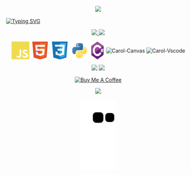 <div align="center"> 
<img src="https://user-images.githubusercontent.com/89542446/182030249-d4967ccc-c2b6-4ef4-ab55-fdab76cf6d21.gif" height="230em" />
</div>

[![Typing SVG](https://readme-typing-svg.herokuapp.com/?color=00bfbf&size=35&center=true&vCenter=true&width=1050&lines=a+long+time+ago+in+a+galaxy+far+far+away✨;+My+name's+Caroline;Software+Engineering+Student👩🏻‍💻;Welcome!😊;+and+enjoy+a+long+and+prosperous+life🖖🏻;Always🦉🧹)](https://git.io/typing-svg)

<div align="center">
  <a href="https://github.com/CarolFenixBr">
    <img height="180em" src="https://github-readme-stats.vercel.app/api?username=CarolFenixBr&count_private=true&include_all_commits=true&show_icons=true&theme=gotham&hide_border=false&show_owner=true"/>
    <img height="180em" src="https://github-readme-stats.vercel.app/api/top-langs/?username=CarolFenixBr&theme=gotham&hide_border=false&&layout=compact"/>
  </a>
</div>

</div>
<p>

<div align="center">
  <img align="center" alt="Carol-Js" height="50"  src="https://raw.githubusercontent.com/devicons/devicon/master/icons/javascript/javascript-plain.svg"target="_blank">
  <img align="center" alt="Carol-HTML" height="50"  src="https://raw.githubusercontent.com/devicons/devicon/master/icons/html5/html5-original.svg"target="_blank">
  <img align="center" alt="Carol-CSS" height="50" src="https://raw.githubusercontent.com/devicons/devicon/master/icons/css3/css3-original.svg"target="_blank">
  <img align="center" alt="Carol-Python" height="50"src="https://raw.githubusercontent.com/devicons/devicon/master/icons/python/python-original.svg"target="_blank">
   <img align="center" alt="Carol-Csharp" height="50" width="40" src="https://raw.githubusercontent.com/devicons/devicon/master/icons/csharp/csharp-original.svg"target="_blank">
  <img align="center" alt="Carol-Canvas" height="50" width="40" src="https://cdn.jsdelivr.net/gh/devicons/devicon/icons/canva/canva-original.svg" target="_blank"/>
  <img align="center" alt="Carol-Vscode" height="50" width="40" src="https://cdn.jsdelivr.net/gh/devicons/devicon/icons/vscode/vscode-original.svg" target="_blank"/>
</div>
<p>  
  </a>
</div>
  
<div>
<p>
<div align="center">
  <a href = "mailto:carolinevsc09@gmail.com"><img src="https://img.shields.io/badge/-Gmail-%23333?style=for-the-badge&logo=gmail&logoColor=white" target="_blank"></a>
  <a href="https://www.linkedin.com/in/carolinevsc" target="_blank"><img src="https://img.shields.io/badge/-LinkedIn-%230077B5?style=for-the-badge&logo=linkedin&logoColor=white" target="_blank">
  </p>
  
  <p align="center">
  <a href="https://www.buymeacoffee.com/CarolFenixBr" target="_blank"><img src="https://cdn.buymeacoffee.com/buttons/v2/default-yellow.png" alt="Buy Me A Coffee" height="60px" width="217px" target="_blank" ></a>
</p>
  <div align="center">
<img src="https://media.giphy.com/media/RbDKaczqWovIugyJmW/giphy.gif" width="480"target="_blank"/>
</div>
  
  ![Snake animation](https://github.com/rafaballerini/rafaballerini/blob/output/github-contribution-grid-snake.svg)
</div>  





  

